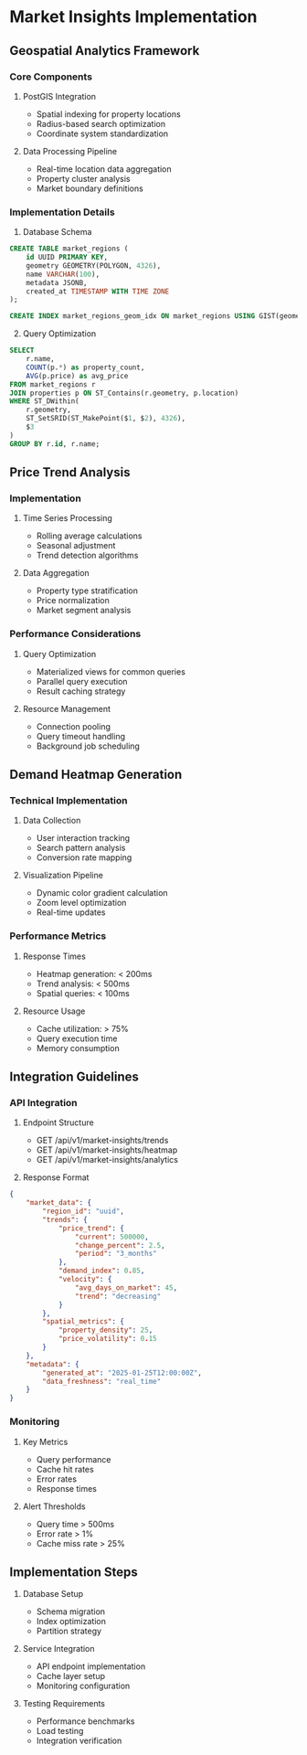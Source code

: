 # Market Insights Implementation

## Geospatial Analytics Framework

### Core Components
1. PostGIS Integration
   - Spatial indexing for property locations
   - Radius-based search optimization 
   - Coordinate system standardization

2. Data Processing Pipeline
   - Real-time location data aggregation
   - Property cluster analysis
   - Market boundary definitions

### Implementation Details
1. Database Schema
```sql
CREATE TABLE market_regions (
    id UUID PRIMARY KEY,
    geometry GEOMETRY(POLYGON, 4326),
    name VARCHAR(100),
    metadata JSONB,
    created_at TIMESTAMP WITH TIME ZONE
);

CREATE INDEX market_regions_geom_idx ON market_regions USING GIST(geometry);
```

2. Query Optimization
```sql
SELECT 
    r.name,
    COUNT(p.*) as property_count,
    AVG(p.price) as avg_price
FROM market_regions r
JOIN properties p ON ST_Contains(r.geometry, p.location)
WHERE ST_DWithin(
    r.geometry,
    ST_SetSRID(ST_MakePoint($1, $2), 4326),
    $3
)
GROUP BY r.id, r.name;
```

## Price Trend Analysis

### Implementation
1. Time Series Processing
   - Rolling average calculations
   - Seasonal adjustment
   - Trend detection algorithms

2. Data Aggregation
   - Property type stratification
   - Price normalization
   - Market segment analysis

### Performance Considerations
1. Query Optimization
   - Materialized views for common queries
   - Parallel query execution
   - Result caching strategy

2. Resource Management
   - Connection pooling
   - Query timeout handling
   - Background job scheduling

## Demand Heatmap Generation

### Technical Implementation
1. Data Collection
   - User interaction tracking
   - Search pattern analysis
   - Conversion rate mapping

2. Visualization Pipeline
   - Dynamic color gradient calculation
   - Zoom level optimization
   - Real-time updates

### Performance Metrics
1. Response Times
   - Heatmap generation: < 200ms
   - Trend analysis: < 500ms
   - Spatial queries: < 100ms

2. Resource Usage
   - Cache utilization: > 75%
   - Query execution time
   - Memory consumption

## Integration Guidelines

### API Integration
1. Endpoint Structure
   - GET /api/v1/market-insights/trends
   - GET /api/v1/market-insights/heatmap
   - GET /api/v1/market-insights/analytics

2. Response Format
```json
{
    "market_data": {
        "region_id": "uuid",
        "trends": {
            "price_trend": {
                "current": 500000,
                "change_percent": 2.5,
                "period": "3_months"
            },
            "demand_index": 0.85,
            "velocity": {
                "avg_days_on_market": 45,
                "trend": "decreasing"
            }
        },
        "spatial_metrics": {
            "property_density": 25,
            "price_volatility": 0.15
        }
    },
    "metadata": {
        "generated_at": "2025-01-25T12:00:00Z",
        "data_freshness": "real_time"
    }
}
```

### Monitoring
1. Key Metrics
   - Query performance
   - Cache hit rates
   - Error rates
   - Response times

2. Alert Thresholds
   - Query time > 500ms
   - Error rate > 1%
   - Cache miss rate > 25%

## Implementation Steps
1. Database Setup
   - Schema migration
   - Index optimization
   - Partition strategy

2. Service Integration
   - API endpoint implementation
   - Cache layer setup
   - Monitoring configuration

3. Testing Requirements
   - Performance benchmarks
   - Load testing
   - Integration verification